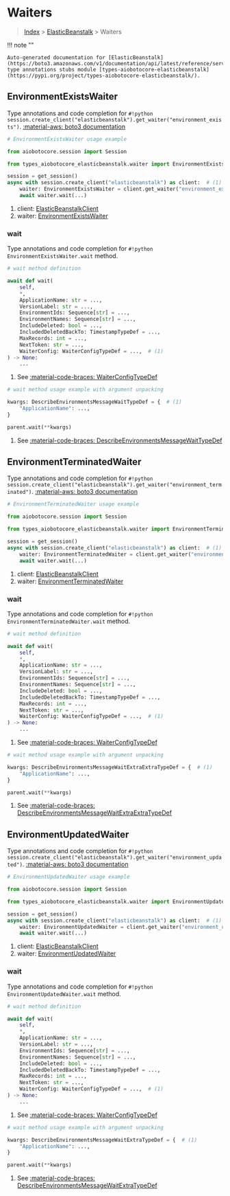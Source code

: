 # Waiters

> [Index](../README.md) > [ElasticBeanstalk](./README.md) > Waiters

!!! note ""

    Auto-generated documentation for [ElasticBeanstalk](https://boto3.amazonaws.com/v1/documentation/api/latest/reference/services/elasticbeanstalk.html#elasticbeanstalk)
    type annotations stubs module [types-aiobotocore-elasticbeanstalk](https://pypi.org/project/types-aiobotocore-elasticbeanstalk/).

## EnvironmentExistsWaiter

Type annotations and code completion for `#!python session.create_client("elasticbeanstalk").get_waiter("environment_exists")`.
[:material-aws: boto3 documentation](https://boto3.amazonaws.com/v1/documentation/api/latest/reference/services/elasticbeanstalk/waiter/EnvironmentExists.html#ElasticBeanstalk.Waiter.EnvironmentExists)

```python
# EnvironmentExistsWaiter usage example

from aiobotocore.session import Session

from types_aiobotocore_elasticbeanstalk.waiter import EnvironmentExistsWaiter

session = get_session()
async with session.create_client("elasticbeanstalk") as client:  # (1)
    waiter: EnvironmentExistsWaiter = client.get_waiter("environment_exists")  # (2)
    await waiter.wait(...)
```

1. client: [ElasticBeanstalkClient](./client.md)
2. waiter: [EnvironmentExistsWaiter](./waiters.md#environmentexistswaiter)


### wait

Type annotations and code completion for `#!python EnvironmentExistsWaiter.wait` method.

```python
# wait method definition

await def wait(
    self,
    *,
    ApplicationName: str = ...,
    VersionLabel: str = ...,
    EnvironmentIds: Sequence[str] = ...,
    EnvironmentNames: Sequence[str] = ...,
    IncludeDeleted: bool = ...,
    IncludedDeletedBackTo: TimestampTypeDef = ...,
    MaxRecords: int = ...,
    NextToken: str = ...,
    WaiterConfig: WaiterConfigTypeDef = ...,  # (1)
) -> None:
    ...
```

1. See [:material-code-braces: WaiterConfigTypeDef](./type_defs.md#waiterconfigtypedef)


```python
# wait method usage example with argument unpacking

kwargs: DescribeEnvironmentsMessageWaitTypeDef = {  # (1)
    "ApplicationName": ...,
}

parent.wait(**kwargs)
```

1. See [:material-code-braces: DescribeEnvironmentsMessageWaitTypeDef](./type_defs.md#describeenvironmentsmessagewaittypedef)
## EnvironmentTerminatedWaiter

Type annotations and code completion for `#!python session.create_client("elasticbeanstalk").get_waiter("environment_terminated")`.
[:material-aws: boto3 documentation](https://boto3.amazonaws.com/v1/documentation/api/latest/reference/services/elasticbeanstalk/waiter/EnvironmentTerminated.html#ElasticBeanstalk.Waiter.EnvironmentTerminated)

```python
# EnvironmentTerminatedWaiter usage example

from aiobotocore.session import Session

from types_aiobotocore_elasticbeanstalk.waiter import EnvironmentTerminatedWaiter

session = get_session()
async with session.create_client("elasticbeanstalk") as client:  # (1)
    waiter: EnvironmentTerminatedWaiter = client.get_waiter("environment_terminated")  # (2)
    await waiter.wait(...)
```

1. client: [ElasticBeanstalkClient](./client.md)
2. waiter: [EnvironmentTerminatedWaiter](./waiters.md#environmentterminatedwaiter)


### wait

Type annotations and code completion for `#!python EnvironmentTerminatedWaiter.wait` method.

```python
# wait method definition

await def wait(
    self,
    *,
    ApplicationName: str = ...,
    VersionLabel: str = ...,
    EnvironmentIds: Sequence[str] = ...,
    EnvironmentNames: Sequence[str] = ...,
    IncludeDeleted: bool = ...,
    IncludedDeletedBackTo: TimestampTypeDef = ...,
    MaxRecords: int = ...,
    NextToken: str = ...,
    WaiterConfig: WaiterConfigTypeDef = ...,  # (1)
) -> None:
    ...
```

1. See [:material-code-braces: WaiterConfigTypeDef](./type_defs.md#waiterconfigtypedef)


```python
# wait method usage example with argument unpacking

kwargs: DescribeEnvironmentsMessageWaitExtraExtraTypeDef = {  # (1)
    "ApplicationName": ...,
}

parent.wait(**kwargs)
```

1. See [:material-code-braces: DescribeEnvironmentsMessageWaitExtraExtraTypeDef](./type_defs.md#describeenvironmentsmessagewaitextraextratypedef)
## EnvironmentUpdatedWaiter

Type annotations and code completion for `#!python session.create_client("elasticbeanstalk").get_waiter("environment_updated")`.
[:material-aws: boto3 documentation](https://boto3.amazonaws.com/v1/documentation/api/latest/reference/services/elasticbeanstalk/waiter/EnvironmentUpdated.html#ElasticBeanstalk.Waiter.EnvironmentUpdated)

```python
# EnvironmentUpdatedWaiter usage example

from aiobotocore.session import Session

from types_aiobotocore_elasticbeanstalk.waiter import EnvironmentUpdatedWaiter

session = get_session()
async with session.create_client("elasticbeanstalk") as client:  # (1)
    waiter: EnvironmentUpdatedWaiter = client.get_waiter("environment_updated")  # (2)
    await waiter.wait(...)
```

1. client: [ElasticBeanstalkClient](./client.md)
2. waiter: [EnvironmentUpdatedWaiter](./waiters.md#environmentupdatedwaiter)


### wait

Type annotations and code completion for `#!python EnvironmentUpdatedWaiter.wait` method.

```python
# wait method definition

await def wait(
    self,
    *,
    ApplicationName: str = ...,
    VersionLabel: str = ...,
    EnvironmentIds: Sequence[str] = ...,
    EnvironmentNames: Sequence[str] = ...,
    IncludeDeleted: bool = ...,
    IncludedDeletedBackTo: TimestampTypeDef = ...,
    MaxRecords: int = ...,
    NextToken: str = ...,
    WaiterConfig: WaiterConfigTypeDef = ...,  # (1)
) -> None:
    ...
```

1. See [:material-code-braces: WaiterConfigTypeDef](./type_defs.md#waiterconfigtypedef)


```python
# wait method usage example with argument unpacking

kwargs: DescribeEnvironmentsMessageWaitExtraTypeDef = {  # (1)
    "ApplicationName": ...,
}

parent.wait(**kwargs)
```

1. See [:material-code-braces: DescribeEnvironmentsMessageWaitExtraTypeDef](./type_defs.md#describeenvironmentsmessagewaitextratypedef)
